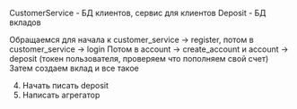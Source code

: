 CustomerService - БД клиентов, сервис для клиентов
Deposit - БД вкладов

Обращаемся для начала к customer_service -> register, потом в customer_service -> login
Потом в account -> create_account и account -> deposit (токен пользователя, проверяем что пополняем свой счет)
Затем создаем вклад и все такое

4. Начать писать deposit
5. Написать агрегатор


